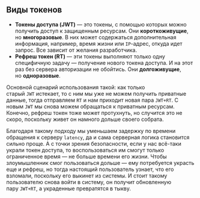 ## Виды токенов
- **Токены доступа (JWT)** — это токены, с помощью которых можно получить доступ к защищенным ресурсам. Они **короткоживущие**, но **многоразовые**. В них может содержаться дополнительная информация, например, время жизни или `IP`-адрес, откуда идет запрос. Все зависит от желания разработчика.
- **Рефреш токен (RT)** — эти токены выполняют только одну специфичную задачу — получение нового токена доступа. И на этот раз без сервера авторизации не обойтись. Они **долгоживущие**, но **одноразовые**.

Основной сценарий использования такой: как только старый `JWT` истекает, то с ним мы уже не можем получить приватные данные, тогда отправляем `RT` и нам приходит новая пара `JWT+RT`. С новым `JWT` мы снова можем обращаться к приватным ресурсам. Конечно, рефреш токен тоже может протухнуть, но случится это не скоро, поскольку живет он намного дольше своего собрата.

Благодаря такому подходу мы уменьшаем задержку по времени обращения к серверу `latency`, да и сама серверная логика становится сильно проще. А с точки зрения безопасности, если у нас всё-таки украли токен доступа, то воспользоваться им смогут только ограниченное время — не больше времени его жизни. Чтобы злоумышленник смог пользоваться дольше — ему потребуется украсть еще и рефреш, но тогда настоящий пользователь узнает, что его взломали, поскольку его выкинет из системы. И стоит такому пользователю снова войти в систему, он получит обновленную пару `JWT+RT`, а украденные превратятся в тыкву.